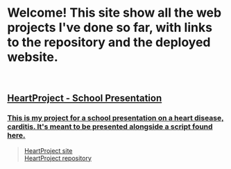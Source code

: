 # Welcome! This site show all the web projects I've done so far, with links to the repository and the deployed website.

<br>

## <u>HeartProject - School Presentation</u> <br>
### <u>This is my project for a school presentation on a heart disease, carditis. It's meant to be presented alongside a script found [here.](https://github.com/Snowynx/HeartProject/blob/master/INFORMATION.md)</u> 

> [HeartProject site](https://snowynx.github.io/HeartProject) <br>
> [HeartProject repository](https://github.com/Snowynx/HeartProject)
